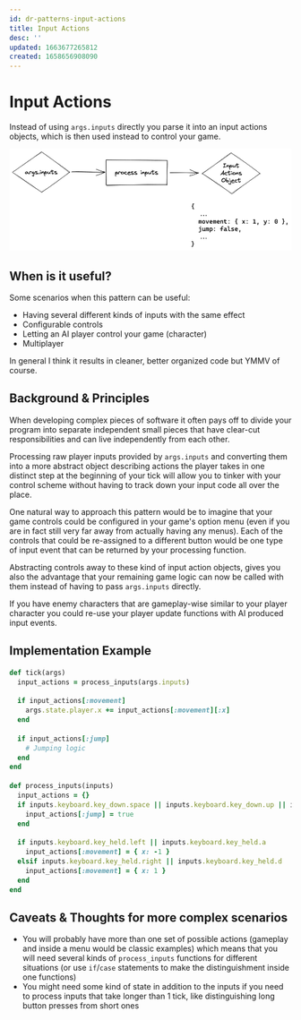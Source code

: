 ```yaml
---
id: dr-patterns-input-actions
title: Input Actions
desc: ''
updated: 1663677265812
created: 1658656908090
---
```

# Input Actions

Instead of using `args.inputs` directly you parse it into an input actions objects, which is then used instead to
control your game.

![Input Actions](./assets/images/input_actions.png)

## When is it useful?
Some scenarios when this pattern can be useful:
- Having several different kinds of inputs with the same effect
- Configurable controls
- Letting an AI player control your game (character)
- Multiplayer

In general I think it results in cleaner, better organized code but YMMV of course.

## Background & Principles
When developing complex pieces of software it often pays off to divide your program into separate independent small
pieces that have clear-cut responsibilities and can live independently from each other.

Processing raw player inputs provided by `args.inputs` and converting them into a more abstract object describing
actions the player takes in one distinct step at the beginning of your tick will allow you to tinker with your control
scheme without having to track down your input code all over the place.

One natural way to approach this pattern would be to imagine that your game controls could be configured in your game's
option menu (even if you are in fact still very far away from actually having any menus). Each of the controls that
could be re-assigned to a different button would be one type of input event that can be returned by your processing
function.

Abstracting controls away to these kind of input action objects, gives you also the advantage that your remaining game
logic can now be called with them instead of having to pass `args.inputs` directly.

If you have enemy characters that are gameplay-wise similar to your player character you could re-use your player
update functions with AI produced input events.

## Implementation Example
```rb
def tick(args)
  input_actions = process_inputs(args.inputs)

  if input_actions[:movement]
    args.state.player.x += input_actions[:movement][:x]
  end

  if input_actions[:jump]
    # Jumping logic
  end
end

def process_inputs(inputs)
  input_actions = {}
  if inputs.keyboard.key_down.space || inputs.keyboard.key_down.up || inputs.keyboard.key_down.w
    input_actions[:jump] = true
  end

  if inputs.keyboard.key_held.left || inputs.keyboard.key_held.a
    input_actions[:movement] = { x: -1 }
  elsif inputs.keyboard.key_held.right || inputs.keyboard.key_held.d
    input_actions[:movement] = { x: 1 }
  end
end
```

## Caveats & Thoughts for more complex scenarios
- You will probably have more than one set of possible actions (gameplay and inside a menu would be classic examples)
  which means that you will need several kinds of `process_inputs` functions for different situations (or use
  `if`/`case` statements to make the distinguishment inside one functions)
- You might need some kind of state in addition to the inputs if you need to process inputs that take longer than 1
  tick, like distinguishing long button presses from short ones
